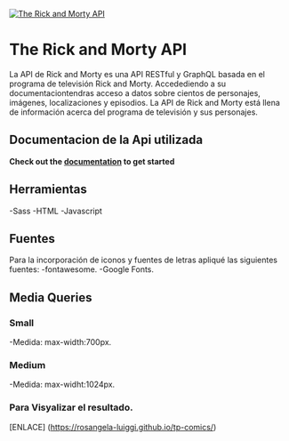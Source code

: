 [![The Rick and Morty API](https://repository-images.githubusercontent.com/120371205/b6740400-92d4-11ea-8a13-d5f6e0558e9b)](https://rickandmortyapi.com)

# The Rick and Morty API

La API de Rick and Morty es una API RESTful y GraphQL basada en el programa de televisión Rick and Morty. Accedediendo a su documentaciontendras acceso a datos sobre cientos de personajes, imágenes, localizaciones y episodios. La API de Rick and Morty está llena de información acerca del programa de televisión y sus personajes.

## Documentacion de la Api utilizada
**Check out the [documentation](https://rickandmortyapi.com/documentation) to get started**

## Herramientas 
-Sass
-HTML
-Javascript

## Fuentes
Para la incorporación de iconos y fuentes de letras apliqué las siguientes fuentes: -fontawesome. -Google Fonts.

## Media Queries
### Small
-Medida: max-width:700px.

### Medium
-Medida: max-widht:1024px.


### Para Visyalizar el resultado.
[ENLACE] (https://rosangela-luiggi.github.io/tp-comics/)



